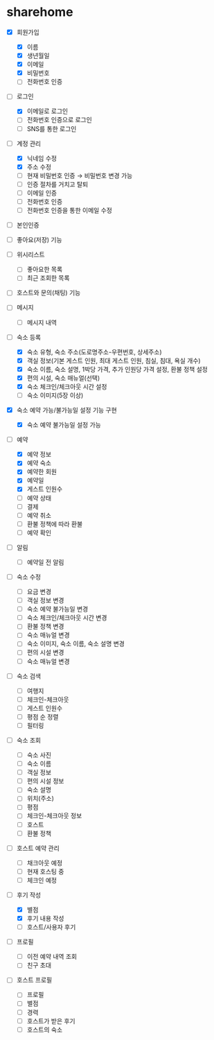 # sharehome

- [X] 회원가입
    - [X] 이름
    - [X] 생년월일
    - [X] 이메일
    - [X] 비밀번호
    - [ ] 전화번호 인증

- [ ] 로그인
    - [X] 이메일로 로그인
    - [ ] 전화번호 인증으로 로그인
    - [ ] SNS를 통한 로그인

- [ ] 계정 관리
    - [X] 닉네임 수정
    - [X] 주소 수정
    - [ ] 현재 비밀번호 인증 → 비밀번호 변경 가능
    - [ ] 인증 절차를 거치고 탈퇴
    - [ ] 이메일 인증
    - [ ] 전화번호 인증
    - [ ] 전화번호 인증을 통한 이메일 수정

- [ ] 본인인증

- [ ] 좋아요(저장) 기능
- [ ] 위시리스트
    - [ ] 좋아요한 목록
    - [ ] 최근 조회한 목록

- [ ] 호스트와 문의(채팅) 기능
- [ ] 메시지
    - [ ] 메시지 내역

- [ ] 숙소 등록
    - [X] 숙소 유형, 숙소 주소(도로명주소-우편번호, 상세주소)
    - [X] 객실 정보(기본 게스트 인원, 최대 게스트 인원, 침실, 침대, 욕실 개수)
    - [X] 숙소 이름, 숙소 설명, 1박당 가격, 추가 인원당 가격 설정, 환불 정책 설정
    - [X] 편의 시설, 숙소 매뉴얼(선택)
    - [X] 숙소 체크인/체크아웃 시간 설정
    - [ ] 숙소 이미지(5장 이상)

- [X] 숙소 예약 가능/불가능일 설정 기능 구현
    - [X] 숙소 예약 불가능일 설정 가능

- [ ] 예약
    - [X] 예약 정보
    - [X] 예약 숙소
    - [X] 예약한 회원
    - [X] 예약일
    - [X] 게스트 인원수
    - [ ] 예약 상태
    - [ ] 결제
    - [ ] 예약 취소
    - [ ] 환불 정책에 따라 환불
    - [ ] 예약 확인

- [ ] 알림
    - [ ] 예약일 전 알림

- [ ] 숙소 수정
    - [ ] 요금 변경
    - [ ] 객실 정보 변경
    - [ ] 숙소 예약 불가능일 변경
    - [ ] 숙소 체크인/체크아웃 시간 변경
    - [ ] 환불 정책 변경
    - [ ] 숙소 매뉴얼 변경
    - [ ] 숙소 이미지, 숙소 이름, 숙소 설명 변경
    - [ ] 편의 시설 변경
    - [ ] 숙소 매뉴얼 변경

- [ ] 숙소 검색
    - [ ] 여행지
    - [ ] 체크인-체크아웃
    - [ ] 게스트 인원수
    - [ ] 평점 순 정렬
    - [ ] 필터링

- [ ] 숙소 조회
    - [ ] 숙소 사진
    - [ ] 숙소 이름
    - [ ] 객실 정보
    - [ ] 편의 시설 정보
    - [ ] 숙소 설명
    - [ ] 위치(주소)
    - [ ] 평점
    - [ ] 체크인-체크아웃 정보
    - [ ] 호스트
    - [ ] 환불 정책

- [ ] 호스트 예약 관리
    - [ ] 채크아웃 예정
    - [ ] 현재 호스팅 중
    - [ ] 체크인 예정

- [ ] 후기 작성
    - [X] 별점
    - [X] 후기 내용 작성
    - [ ] 호스트/사용자 후기

- [ ] 프로필
    - [ ] 이전 예약 내역 조회
    - [ ] 친구 초대

- [ ] 호스트 프로필
    - [ ] 프로필
    - [ ] 별점
    - [ ] 경력
    - [ ] 호스트가 받은 후기
    - [ ] 호스트의 숙소
